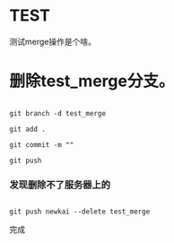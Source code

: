 # TEST
测试merge操作是个啥。
# 删除test_merge分支。
<code>
git branch -d test_merge<br>
git add .<br>
git commit -m ""<br>
git push<br></code>

### 发现删除不了服务器上的
<code>
git push newkai --delete test_merge<br>
</code>
完成
